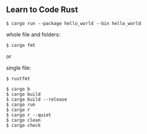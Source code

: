## Learn to Code Rust

```
$ cargo run --package hello_world --bin hello_world
```

whole file and folders:
```
$ cargo fmt
```

or

single file:
```
$ rustfmt
```

```
$ cargo b
$ cargo build
$ cargo build --release
$ cargo run
$ cargo r
$ cargo r --quiet
$ cargo clean
$ cargo check
```